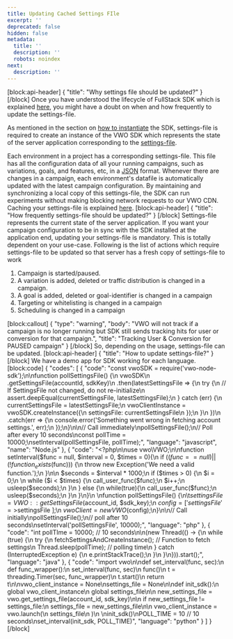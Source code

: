 ```yaml
---
title: Updating Cached Settings FIle
excerpt: ''
deprecated: false
hidden: false
metadata:
  title: ''
  description: ''
  robots: noindex
next:
  description: ''
---
```

[block:api-header]
{
  "title": "Why settings file should be updated?"
}
[/block]
Once you have understood the lifecycle of FullStack SDK which is explained [here](https://developers.vwo.com/reference#section-how-vwo-fullstack-sdks-work-end-to-end), you might have a doubt on when and how frequently to update the settings-file.

As mentioned in the section on [how to instantiate](https://developers.vwo.com/reference#fullstack-sdk-instantiation) the SDK, settings-file is required to create an instance of the VWO SDK which represents the state of the server application corresponding to the [settings-file](https://developers.vwo.com/reference#fullstack-get-settings).

Each environment in a project has a corresponding settings-file. This file has all the configuration data of all your running campaigns, such as variations, goals, and features, etc, in a [JSON](https://www.json.org/) format. Whenever there are changes in a campaign, each environment's datafile is automatically updated with the latest campaign configuration. By maintaining and synchronizing a local copy of this settings-file, the SDK can run experiments without making blocking network requests to our VWO CDN. Caching your settings-file is explained [here](https://developers.vwo.com/reference#fullstack-best-practices-caching-your-settingsfile).
[block:api-header]
{
  "title": "How frequently settings-file should be updated?"
}
[/block]
Settings-file represents the current state of the server application. If you want your campaign configuration to be in sync with the SDK installed at the application end, updating your settings-file is mandatory.
This is totally dependent on your use-case. Following is the list of actions which require settings-file to be updated so that server has a fresh copy of settings-file to work  

1. Campaign is started/paused.
2. A variation is added, deleted or traffic distribution is changed in a campaign.
3. A goal is added, deleted or goal-identifier is changed in a campaign
4. Targeting or whitelisting is changed in a campaign
5. Scheduling is changed in a campaign

[block:callout]
{
  "type": "warning",
  "body": "VWO will not track if a campaign is no longer running but SDK still sends tracking hits for user or conversion for that campaign.",
  "title": "Tracking User & Conversion for PAUSED campaign"
}
[/block]
So, depending on the usage, settings-file can be updated.
[block:api-header]
{
  "title": "How to update settings-file?"
}
[/block]
We have a demo app for SDK working for each language.
[block:code]
{
  "codes": [
    {
      "code": "const vwoSDK = require('vwo-node-sdk');\n\nfunction pollSettingsFile() {\n  vwoSDK\n    .getSettingsFile(accountId, sdkKey)\n    .then(latestSettingsFile => {\n      try {\n        // If SettingsFile not changed, do not re-initialize\n        assert.deepEqual(currentSettingsFile, latestSettingsFile);\n      } catch (err) {\n        currentSettingsFile = latestSettingsFile;\n        vwoClientInstance = vwoSDK.createInstance({\n          settingsFile: currentSettingsFile\n        });\n      }\n    })\n    .catch(err => {\n      console.error('Something went wrong in fetching account settings.', err);\n    });\n}\n\n// Call immediately\npollSettingsFile();\n// Poll after every 10 seconds\nconst pollTime = 10000;\nsetInterval(pollSettingsFile, pollTime);",
      "language": "javascript",
      "name": "Node.js"
    },
    {
      "code": "<?php\n\nuse vwo\\VWO;\n\nfunction setInterval($func = null, $interval = 0, $times = 0){\n  if (($func == null) || (!function_exists($func))) {\n    throw new Exception('We need a valid function.');\n  }\n\n  $seconds = $interval * 1000;\n  if ($times > 0) {\n    $i = 0;\n    \n    while ($i < $times) {\n        call_user_func($func);\n        $i++;\n        usleep($seconds);\n    }\n  } else {\n    while(true){\n        call_user_func($func);\n        usleep($seconds);\n    }\n  }\n}\n      \nfunction pollSettingsFile() {\n\t$settingsFile = VWO::getSettingsFile($account_id, $sdk_key);\n  $config = [ 'settingsFile'=>$settingsFile ];\n  $vwoClient = new VWO($config);\n}\n\n// Call initially\npollSettingsFile();\n// poll after 10 seconds\nsetInterval('pollSettingsFile', 10000);",
      "language": "php"
    },
    {
      "code": "int pollTIme = 10000; // 10 seconds\n\n(new Thread(() -> {\n  while (true) {\n    try {\n      fetchSettingsAndCreateInstance(); // Function to fetch settings\n      Thread.sleep(pollTime); //  polling time\n    } catch (InterruptedException e) {\n      e.printStackTrace();\n    }\n  }\n})).start();",
      "language": "java"
    },
    {
      "code": "import vwo\n\ndef set_interval(func, sec):\n    def func_wrapper():\n        set_interval(func, sec)\n        func()\n    t = threading.Timer(sec, func_wrapper)\n    t.start()\n    return t\n\nvwo_client_instance = None\nsettings_file = None\n\ndef init_sdk():\n    global vwo_client_instance\n    global settings_file\n\n    new_settings_file = vwo.get_settings_file(account_id, sdk_key)\n\n    if new_settings_file != settings_file:\n        settings_file = new_settings_file\n\n        vwo_client_instance = vwo.launch(\n            settings_file\n        )\n        \ninit_sdk()\nPOLL_TIME = 10 // 10 seconds\nset_interval(init_sdk, POLL_TIME)",
      "language": "python"
    }
  ]
}
[/block]